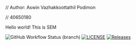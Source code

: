 // Author: Aswin Vazhakkoottathil Podimon

// 40650180

Hello world!
This is SEM

![GitHub Workflow Status (branch)](https://img.shields.io/github/actions/workflow/status/aswinvktl/sem/main.yml?branch=master)
[![LICENSE](https://img.shields.io/github/license/aswinvktl/sem.svg?style=flat-square)](https://github.com/aswinvktl/sem/blob/master/LICENSE)
[![Releases](https://img.shields.io/github/release/aswinvktl/sem/all.svg?style=flat-square)](https://github.com/aswinvktl/sem/releases)